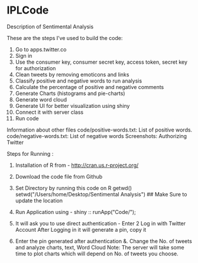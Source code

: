 # IPLCode
Description of Sentimental Analysis

These are the steps I’ve used to build the code:

1.	Go to apps.twitter.co
2.	Sign in 
3.	Use the consumer key, consumer secret key, access token, secret key for authorization 
4.	Clean tweets by removing emoticons and links 
5.	Classify positive and negative words to run analysis 
6.	Calculate the percentage of positive and negative comments
7.	Generate Charts (histograms and pie-charts)
8.	Generate word cloud
9.	Generate UI for better visualization using shiny 
10.	Connect it with server class
11.	Run code

Information about other files
code/positive-words.txt: List of positive words.
code/negative-words.txt: List of negative words
Screenshots: Authorizing Twitter


Steps for Running :
1. Installation of R from - http://cran.us.r-project.org/
2. Download the code file from Github
3. Set Directory by running this code on R
getwd()
setwd("/Users/home/Desktop/Sentimental Analysis")  ## Make Sure to update the location 
4. Run Application using - 
shiny :: runApp("Code/");
5.  It will ask you to use direct authentication - 
Enter 2
Log in with Twitter Account
After Logging in it will generate a pin, copy it

6. Enter the pin generated after authentication
&. Change the No. of tweets and analyze charts, text, Word Cloud
Note:  The server will take some time to plot charts which will depend on No. of tweets you choose.
